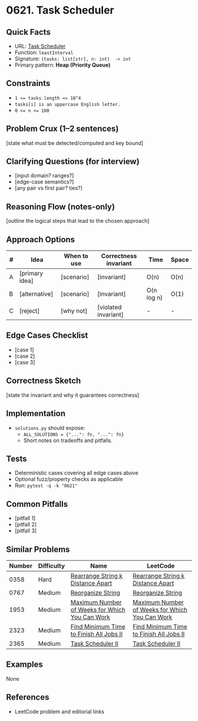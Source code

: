 # 0621. Task Scheduler

## Quick Facts

- URL: [Task Scheduler](https://leetcode.com/problems/task-scheduler/)
- Function: `leastInterval`
- Signature: `(tasks: list[str], n: int)  -> int`
- Primary pattern: **Heap (Priority Queue)**

## Constraints

- `1 <= tasks.length <= 10^4`
- `tasks[i] is an uppercase English letter.`
- `0 <= n <= 100`

## Problem Crux (1–2 sentences)

[state what must be detected/computed and key bound]

## Clarifying Questions (for interview)

- [input domain? ranges?]
- [edge-case semantics?]
- [any pair vs first pair? ties?]

## Reasoning Flow (notes-only)

[outline the logical steps that lead to the chosen approach]

## Approach Options

| #   | Idea           | When to use | Correctness invariant | Time       | Space |
| --- | -------------- | ----------- | --------------------- | ---------- | ----- |
| A   | [primary idea] | [scenario]  | [invariant]           | O(n)       | O(n)  |
| B   | [alternative]  | [scenario]  | [invariant]           | O(n log n) | O(1)  |
| C   | [reject]       | [why not]   | [violated invariant]  | -          | -     |

## Edge Cases Checklist

- [case 1]
- [case 2]
- [case 3]

## Correctness Sketch

[state the invariant and why it guarantees correctness]

## Implementation

- `solutions.py` should expose:
    - `ALL_SOLUTIONS = {"...": fn, "...": fn}`
    - Short notes on tradeoffs and pitfalls.

## Tests

- Deterministic cases covering all edge cases above
- Optional fuzz/property checks as applicable
- Run: `pytest -q -k "0621"`

## Common Pitfalls

- [pitfall 1]
- [pitfall 2]
- [pitfall 3]

## Similar Problems

| Number | Difficulty | Name                                                                                                               | LeetCode                                                                                                                        |
| ------ | ---------- | ------------------------------------------------------------------------------------------------------------------ | ------------------------------------------------------------------------------------------------------------------------------- |
| 0358   | Hard       | [Rearrange String k Distance Apart](../0358-rearrange-string-k-distance-apart/readme.md)                           | [Rearrange String k Distance Apart](https://leetcode.com/problems/rearrange-string-k-distance-apart/)                           |
| 0767   | Medium     | [Reorganize String](../0767-reorganize-string/readme.md)                                                           | [Reorganize String](https://leetcode.com/problems/reorganize-string/)                                                           |
| 1953   | Medium     | [Maximum Number of Weeks for Which You Can Work](../1953-maximum-number-of-weeks-for-which-you-can-work/readme.md) | [Maximum Number of Weeks for Which You Can Work](https://leetcode.com/problems/maximum-number-of-weeks-for-which-you-can-work/) |
| 2323   | Medium     | [Find Minimum Time to Finish All Jobs II](../2323-find-minimum-time-to-finish-all-jobs-ii/readme.md)               | [Find Minimum Time to Finish All Jobs II](https://leetcode.com/problems/find-minimum-time-to-finish-all-jobs-ii/)               |
| 2365   | Medium     | [Task Scheduler II](../2365-task-scheduler-ii/readme.md)                                                           | [Task Scheduler II](https://leetcode.com/problems/task-scheduler-ii/)                                                           |

## Examples

None

## References

- LeetCode problem and editorial links
